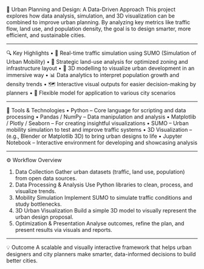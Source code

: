 🌆 Urban Planning and Design: A Data-Driven Approach
This project explores how data analysis, simulation, and 3D visualization can be combined to improve urban planning. By analyzing key metrics like traffic flow, land use, and population density, the goal is to design smarter, more efficient, and sustainable cities.
________________________________________
🔍 Key Highlights
•	📌 Real-time traffic simulation using SUMO (Simulation of Urban Mobility)
•	🧭 Strategic land-use analysis for optimized zoning and infrastructure layout
•	🧱 3D modelling to visualize urban development in an immersive way
•	📊 Data analytics to interpret population growth and density trends
•	🗺️ Interactive visual outputs for easier decision-making by planners
•	🔁 Flexible model for application to various city scenarios
________________________________________
🧰 Tools & Technologies
•	Python – Core language for scripting and data processing
•	Pandas / NumPy – Data manipulation and analysis
•	Matplotlib / Plotly / Seaborn – For creating insightful visualizations
•	SUMO – Urban mobility simulation to test and improve traffic systems
•	3D Visualization – (e.g., Blender or Matplotlib 3D) to bring urban designs to life
•	Jupyter Notebook – Interactive environment for developing and showcasing analysis
________________________________________
⚙️ Workflow Overview
1.	Data Collection
Gather urban datasets (traffic, land use, population) from open data sources.
2.	Data Processing & Analysis
Use Python libraries to clean, process, and visualize trends.
3.	Mobility Simulation
Implement SUMO to simulate traffic conditions and study bottlenecks.
4.	3D Urban Visualization
Build a simple 3D model to visually represent the urban design proposal.
5.	Optimization & Presentation
Analyse outcomes, refine the plan, and present results via visuals and reports.
_________________________________________
💡 Outcome
A scalable and visually interactive framework that helps urban designers and city planners make smarter, data-informed decisions to build better cities.

